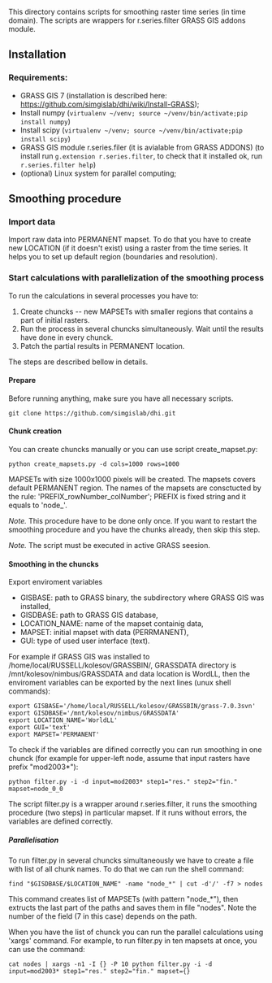
This directory contains scripts for smoothing raster time series (in time domain).
The scripts are wrappers for r.series.filter GRASS GIS addons module. 

## Installation

### Requirements:

* GRASS GIS 7 (installation is described here: https://github.com/simgislab/dhi/wiki/Install-GRASS);
* Install numpy (```virtualenv ~/venv; source ~/venv/bin/activate;pip install numpy```)
* Install scipy (```virtualenv ~/venv; source ~/venv/bin/activate;pip install scipy```)
* GRASS GIS module r.series.filer (it is avialable from GRASS ADDONS) (to install run ```g.extension r.series.filter```, to check that it installed ok, run ```r.series.filter help```)
* (optional) Linux system for parallel computing;

## Smoothing procedure

### Import data

Import raw data into PERMANENT mapset. To do that you have to create new LOCATION (if it doesn't exist) using a raster
from the time series. It helps you to set up default region (boundaries and resolution).

### Start calculations with parallelization of the smoothing process

To run the calculations in several processes you have to:

1. Create chuncks -- new MAPSETs with smaller regions that contains a part of initial rasters.
2. Run the process in several chuncks simultaneously. Wait until the results have done in every chunck.
3. Patch the partial results in PERMANENT location.

The steps are described bellow in details.

#### Prepare
Before running anything, make sure you have all necessary scripts.

```
git clone https://github.com/simgislab/dhi.git
```

#### Chunk creation
You  can create chuncks manually or you can use script create_mapset.py:

```
python create_mapsets.py -d cols=1000 rows=1000
```
MAPSETs with size 1000x1000 pixels will be created. The mapsets covers default PERMANENT region. The names of the mapsets 
are consctucted by the rule: 'PREFIX_rowNumber_colNumber'; PREFIX is fixed string and it equals to 'node_'.

*Note.* This procedure have to be done only once. If you want to restart the smoothing procedure and you have the chunks already,
then skip this step.

*Note.* The script must be executed in active GRASS seesion.

#### Smoothing in the chuncks

Export enviroment variables 
 * GISBASE: path to GRASS binary, the subdirectory where GRASS GIS was installed, 
 * GISDBASE: path to GRASS GIS database, 
 * LOCATION_NAME: name of the mapset containig data,
 * MAPSET: initial mapset with data (PERRMANENT),
 * GUI: type of used user interface (text).

For example if GRASS GIS was installed to /home/local/RUSSELL/kolesov/GRASSBIN/,
GRASSDATA directory is /mnt/kolesov/nimbus/GRASSDATA and data location is  WordLL,
then the enviroment variables can be exported by the next lines (unux shell commands):
 
```
export GISBASE='/home/local/RUSSELL/kolesov/GRASSBIN/grass-7.0.3svn'
export GISDBASE='/mnt/kolesov/nimbus/GRASSDATA'
export LOCATION_NAME='WorldLL'
export GUI='text'
export MAPSET='PERMANENT'
```

To check if the variables are difined correctly you can run smoothing in one
chunck (for example for upper-left node, assume that input rasters have prefix "mod2003*"):
```
python filter.py -i -d input=mod2003* step1="res." step2="fin." mapset=node_0_0
```
The script filter.py is a wrapper around r.series.filter, it runs the smoothing procedure (two steps)
in particular mapset. If it runs without errors, the variables are defined correctly.


##### Parallelisation
To run filter.py in several chuncks simultaneously we have to create a file with list of  all chunk names.
To do that we can run the shell command:
```
find "$GISDBASE/$LOCATION_NAME" -name "node_*" | cut -d'/' -f7 > nodes
```
This command creates list of MAPSETs (with pattern "node_*"), then extructs the last part of the paths and saves them
in file "nodes". Note the number of the field (7 in this case) depends on the path.

When you have the list of chunck you can run the parallel calculations using 'xargs' command. For example,
to run filter.py in ten mapsets at once, you can use the command:
```
cat nodes | xargs -n1 -I {} -P 10 python filter.py -i -d input=mod2003* step1="res." step2="fin." mapset={}
```
